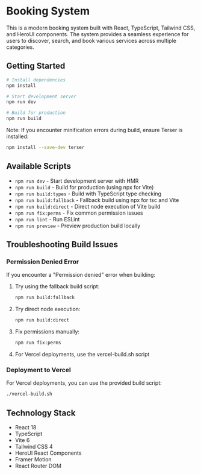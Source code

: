 # Booking System

This is a modern booking system built with React, TypeScript, Tailwind CSS, and HeroUI components. The system provides a seamless experience for users to discover, search, and book various services across multiple categories.

## Getting Started

```bash
# Install dependencies
npm install

# Start development server
npm run dev

# Build for production
npm run build
```

Note: If you encounter minification errors during build, ensure Terser is installed:
```bash
npm install --save-dev terser
```

## Available Scripts

- `npm run dev` - Start development server with HMR
- `npm run build` - Build for production (using npx for Vite)
- `npm run build:types` - Build with TypeScript type checking
- `npm run build:fallback` - Fallback build using npx for tsc and Vite
- `npm run build:direct` - Direct node execution of Vite build
- `npm run fix:perms` - Fix common permission issues
- `npm run lint` - Run ESLint
- `npm run preview` - Preview production build locally

## Troubleshooting Build Issues

### Permission Denied Error

If you encounter a "Permission denied" error when building:

1. Try using the fallback build script:
   ```bash
   npm run build:fallback
   ```

2. Try direct node execution:
   ```bash
   npm run build:direct
   ```

3. Fix permissions manually:
   ```bash
   npm run fix:perms
   ```

4. For Vercel deployments, use the vercel-build.sh script

### Deployment to Vercel

For Vercel deployments, you can use the provided build script:

```bash
./vercel-build.sh
```

## Technology Stack

- React 18
- TypeScript
- Vite 6
- Tailwind CSS 4
- HeroUI React Components
- Framer Motion
- React Router DOM
